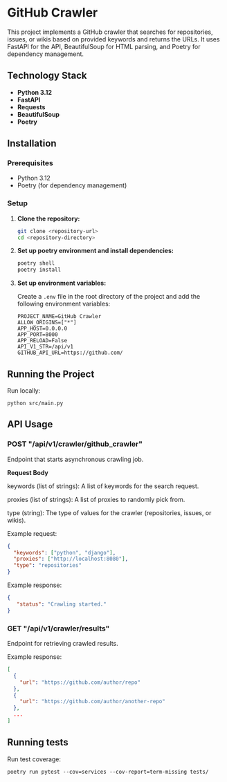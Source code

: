 # GitHub Crawler

This project implements a GitHub crawler that searches for repositories, issues, or wikis based on provided keywords and returns the URLs. It uses FastAPI for the API, BeautifulSoup for HTML parsing, and Poetry for dependency management.

## Technology Stack

- **Python 3.12**
- **FastAPI**
- **Requests**
- **BeautifulSoup**
- **Poetry**

## Installation

### Prerequisites

- Python 3.12
- Poetry (for dependency management)

### Setup

1. **Clone the repository:**

    ```bash
    git clone <repository-url>
    cd <repository-directory>
    ```

2. **Set up poetry environment and install dependencies:**

    ```bash
    poetry shell
    poetry install
    ```

3. **Set up environment variables:**

    Create a `.env` file in the root directory of the project and add the following environment variables:

    ```env
    PROJECT_NAME=GitHub Crawler
    ALLOW_ORIGINS=["*"]
    APP_HOST=0.0.0.0
    APP_PORT=8000
    APP_RELOAD=False
    API_V1_STR=/api/v1
    GITHUB_API_URL=https://github.com/
    ```

## Running the Project
    
Run locally:
```shell
python src/main.py
```

## API Usage
### POST "/api/v1/crawler/github_crawler"
Endpoint that starts asynchronous crawling job.

**Request Body**

keywords (list of strings): A list of keywords for the search request.

proxies (list of strings): A list of proxies to randomly pick from.

type (string): The type of values for the crawler (repositories, issues, or wikis).

Example request:
```json
{
  "keywords": ["python", "django"],
  "proxies": ["http://localhost:8080"],
  "type": "repositories"
}
```
Example response:
```json
{
   "status": "Crawling started."
}
```

### GET "/api/v1/crawler/results"
Endpoint for retrieving crawled results.

Example response:
```json
[
  {
    "url": "https://github.com/author/repo"
  },
  {
    "url": "https://github.com/author/another-repo"
  },
  ...
]
```

## Running tests
Run test coverage:
```shell
poetry run pytest --cov=services --cov-report=term-missing tests/
```
